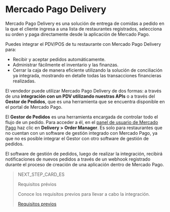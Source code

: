 # Mercado Pago Delivery

Mercado Pago Delivery es una solución de entrega de comidas a pedido en la que el cliente ingresa a una lista de restaurantes registrados, selecciona su orden y paga directamente desde la aplicación de Mercado Pago.

Puedes integrar el PDV/POS de tu restaurante con Mercado Pago Delivery para:

* Recibir y aceptar pedidos automáticamente.
* Administrar fácilmente el inventario y las finanzas.
* Cerrar la caja de manera eficiente utilizando la solución de conciliación ya integrada, mostrando en detalle todas las transacciones financieras realizadas.

El vendedor puede utilizar Mercado Pago Delivery de dos formas: a través de una **integración con un PDV utilizando nuestras APIs** o a través del **Gestor de Pedidos**, que es una herramienta que se encuentra disponible en el portal de Mercado Pago.

El **Gestor de Pedidos** es una herramienta encargada de controlar todo el flujo de un pedido. Para acceder a él, en el [panel de usuario de Mercado Pago](https://www.mercadopago[FAKER][URL][DOMAIN]/home) haz clic en **Delivery > Order Manager**. Es solo para restaurantes que no cuentan con un software de gestión integrado con Mercado Pago, ya que no es posible integrar el Gestor con otro software de gestión de pedidos.

El software de gestión de pedidos, luego de realizar la integración, recibirá notificaciones de nuevos pedidos a través de un webhook registrado durante el proceso de creación de una aplicación dentro de Mercado Pago.

> NEXT_STEP_CARD_ES
>
> Requisitos prévios
>
> Conoce los requisitos previos para llevar a cabo la integración.
>
> [Requisitos previos](https://www.mercadopago[FAKER][URL][DOMAIN]/developers/es/guides/mp-delivery/previous-requirements)
